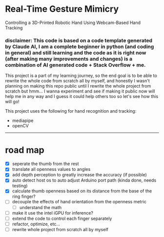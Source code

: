 # Real-Time Gesture Mimicry
 Controlling a 3D-Printed Robotic Hand Using Webcam-Based Hand Tracking

### disclaimer: This code is based on a code template generated by Claude AI, I am a complete beginner in python (and coding in general) and still learning and the code as it is right now (after making many improvements and changes) is a combination of AI generated code + Stack Overflow + me.

This project is a part of my learning journey, so the end goal is to be able to rewrite the whole code from scratch all by myself, and honestly I wasn't planning on making this repo public until I rewrite the whole project from scratch but hmm... I wanna experiment and see if making it public now will help me in any way and I guess it could help others too so let's see how this will go!

This project uses the following for hand recognition and tracking:
- mediapipe
- openCV

---

# road map
- [x] seperate the thumb from the rest
- [x] translate all openness values to angles
- [x] add depth perception to greatly increase the accuracy (if possible)
- [x] auto detect host os to auto adjust Arduino port path (kinda done, needs testing)
- [x] calculate thumb openness based on its distance from the base of the ring finger?
- [ ] decouple the effects of hand orientation from the openness metric
     - [ ] understand the math
- [ ] make it use the intel iGPU for inference?
- [ ] extend the code to control each finger separately
- [ ] refactor, optimize, etc...
- [ ] rewrite whole project from scratch all by myself
